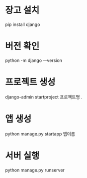 # 장고 설치
pip install django

# 버전 확인
python -m django --version

# 프로젝트 생성
django-admin startproject 프로젝트명 .

# 앱 생성
python manage.py startapp 앱이름

# 서버 실행
python manage.py runserver